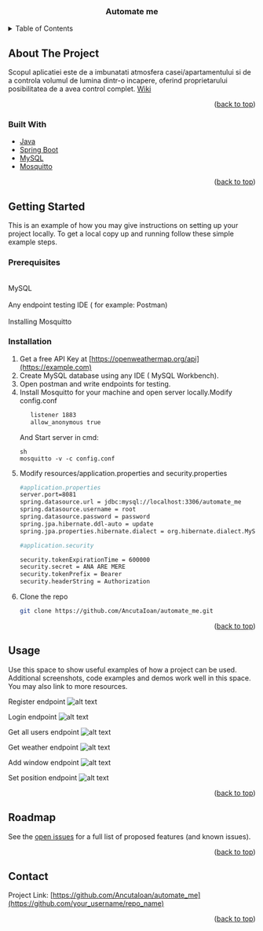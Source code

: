 <div id="top"></div>




<br />
<div align="center">

  <h3 align="center">Automate me</h3>


</div>



<!-- TABLE OF CONTENTS -->
<details>
  <summary>Table of Contents</summary>
  <ol>
    <li>
      <a href="#about-the-project">About The Project</a>
      <ul>
        <li><a href="#built-with">Built With</a></li>
      </ul>
    </li>
    <li>
      <a href="#getting-started">Getting Started</a>
      <ul>
        <li><a href="#prerequisites">Prerequisites</a></li>
        <li><a href="#installation">Installation</a></li>
      </ul>
    </li>
    <li><a href="#usage">Usage</a></li>
    <li><a href="#roadmap">Roadmap</a></li>
    <li><a href="#contact">Contact</a></li>
    
  </ol>
</details>



<!-- ABOUT THE PROJECT -->
## About The Project

Scopul aplicatiei este de a imbunatati atmosfera casei/apartamentului si de a controla volumul de lumina dintr-o incapere, oferind proprietarului posibilitatea de a avea control complet.
[Wiki](https://github.com/AncutaIoan/automate_me/wiki)

<p align="right">(<a href="#top">back to top</a>)</p>



### Built With

* [Java](https://www.java.com/en/)
* [Spring Boot](https://spring.io/projects/spring-boot)
* [MySQL](https://www.mysql.com/)
* [Mosquitto](https://mosquitto.org/)

<p align="right">(<a href="#top">back to top</a>)</p>



<!-- GETTING STARTED -->
## Getting Started

This is an example of how you may give instructions on setting up your project locally.
To get a local copy up and running follow these simple example steps.

### Prerequisites

<br>MySQL</br> 
<br>Any endpoint testing IDE ( for example: Postman)</br>
<br>Installing Mosquitto </br>


### Installation



1. Get a free API Key at [https://openweathermap.org/api](https://example.com)
2. Create MySQL database using any IDE ( MySQL Workbench).
3. Open postman and write endpoints for testing.
4. Install Mosquitto for your machine and open server locally.Modify config.conf
   ```sh
      listener 1883
      allow_anonymous true
   ```
   And Start server in cmd:
   ```
   sh
   mosquitto -v -c config.conf
   ```
5. Modify resources/application.properties and security.properties 
    ```sh
   #application.properties
   server.port=8081
   spring.datasource.url = jdbc:mysql://localhost:3306/automate_me
   spring.datasource.username = root
   spring.datasource.password = password
   spring.jpa.hibernate.ddl-auto = update
   spring.jpa.properties.hibernate.dialect = org.hibernate.dialect.MySQL5Dialect
   
   #application.security
   
   security.tokenExpirationTime = 600000
   security.secret = ANA ARE MERE
   security.tokenPrefix = Bearer
   security.headerString = Authorization
   ```
6. Clone the repo
   ```sh
   git clone https://github.com/AncutaIoan/automate_me.git
   ```


<p align="right">(<a href="#top">back to top</a>)</p>



<!-- USAGE EXAMPLES -->
## Usage

Use this space to show useful examples of how a project can be used. Additional screenshots, code examples and demos work well in this space. You may also link to more resources.

Register endpoint
![alt text](https://github.com/AncutaIoan/automate_me/blob/main/images_doc/register.png)

Login endpoint 
![alt text](https://github.com/AncutaIoan/automate_me/blob/main/images_doc/login.png)

Get all users endpoint
![alt text](https://github.com/AncutaIoan/automate_me/blob/main/images_doc/get_all_users.png)

Get weather endpoint
![alt text](https://github.com/AncutaIoan/automate_me/blob/main/images_doc/get_weather.png)

Add window endpoint 
![alt text](https://github.com/AncutaIoan/automate_me/blob/main/images_doc/addWindow.png)

Set position endpoint 
![alt text](https://github.com/AncutaIoan/automate_me/blob/main/images_doc/set_position.png)




<p align="right">(<a href="#top">back to top</a>)</p>
 


<!-- ROADMAP -->
## Roadmap



See the [open issues](https://github.com/AncutaIoan/automate_me/issues) for a full list of proposed features (and known issues).

<p align="right">(<a href="#top">back to top</a>)</p>









<!-- CONTACT -->
## Contact


Project Link: [https://github.com/AncutaIoan/automate_me](https://github.com/your_username/repo_name)

<p align="right">(<a href="#top">back to top</a>)</p>






